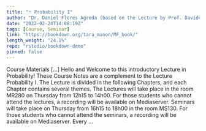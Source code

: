 ```yaml
---
title: "🃏 Probability I"
author: "Dr. Daniel Flores Agreda (based on the Lecture by Prof. Davide La Vecchia)"
date: "2022-02-24T14:08:19Z"
tags: [Course, Seminar]
link: "https://bookdown.org/tara_manon/MF_book/"
length_weight: "24.1%"
repo: "rstudio/bookdown-demo"
pinned: false
---
```


Course Materials [...] Hello and Welcome to this introductory Lecture in Probability! These Course Notes are a complement to the Lecture Probability I. The Lecture is divided in the following Chapters, and each Chapter contains several themes. The Lectures will take place in the room MR280 on Thursday from 12h15 to 14h00. For those students who cannot attend the lectures, a recording will be available on Mediaserver. Seminars will take place on Thursday from 16h15 to 18h00 in the room MS130. For those students who cannot attend the seminars, a recording will be available on Mediaserver. Every  ...
